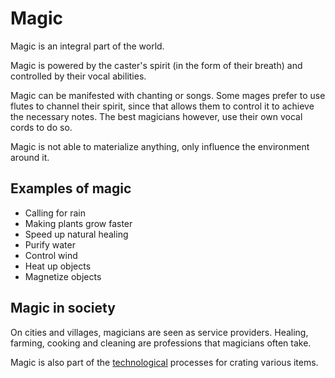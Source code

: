 # Magic

Magic is an integral part of the world.

Magic is powered by the caster's spirit (in the form of their breath) and controlled by their vocal abilities.

Magic can be manifested with chanting or songs. Some mages prefer to use flutes to channel their spirit, since that allows them to control it to achieve the necessary notes. The best magicians however, use their own vocal cords to do so.

Magic is not able to materialize anything, only influence the environment around it.

## Examples of magic

- Calling for rain
- Making plants grow faster
- Speed up natural healing
- Purify water
- Control wind
- Heat up objects
- Magnetize objects

## Magic in society

On cities and villages, magicians are seen as service providers. Healing, farming, cooking and cleaning are professions that magicians often take.

Magic is also part of the [technological](./technology.md) processes for crating various items.
